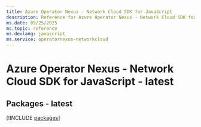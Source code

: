 ```yaml
---
title: Azure Operator Nexus - Network Cloud SDK for JavaScript
description: Reference for Azure Operator Nexus - Network Cloud SDK for JavaScript
ms.date: 09/25/2025
ms.topic: reference
ms.devlang: javascript
ms.service: operatornexus-networkcloud
---
```

# Azure Operator Nexus - Network Cloud SDK for JavaScript - latest
## Packages - latest
[!INCLUDE [packages](operator-nexus---network-cloud-index.md)]
